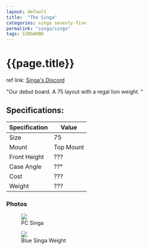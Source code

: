 ```yaml
---
layout: default
title:  "The Singa"
categories: singa seventy-five
permalink: "singa/singa"
tags: SINGAKBD
---
```

# {{page.title}}

ref link: [Singa's Discord](https://discord.gg/9fKZ5KubdT)

"Our debut board. A 75 layout with a regal lion weight.
"

## Specifications:

| Specification | Value |
|---|---|
| Size | 75 |
| Mount | Top Mount |
| Front Height | ??? |
| Case Angle | ??° |
| Cost | ??? |
| Weight | ??? |


### Photos

<figure>
  <img src="{{ 'assets/images/singakbd/singa/pc-singa.png' | relative_url }}">
  <figcaption>PC Singa</figcaption>
</figure>

<figure>
  <img src="{{ 'assets/images/singakbd/singa/blue-singa-bottom.png' | relative_url }}">
  <figcaption>Blue Singa Weight</figcaption>
</figure>
